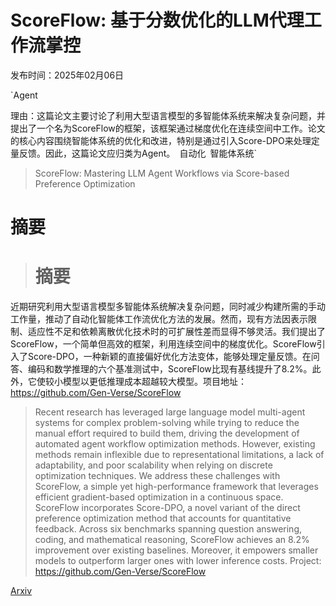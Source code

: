 # ScoreFlow: 基于分数优化的LLM代理工作流掌控

发布时间：2025年02月06日

`Agent

理由：这篇论文主要讨论了利用大型语言模型的多智能体系统来解决复杂问题，并提出了一个名为ScoreFlow的框架，该框架通过梯度优化在连续空间中工作。论文的核心内容围绕智能体系统的优化和改进，特别是通过引入Score-DPO来处理定量反馈。因此，这篇论文应归类为Agent。` `自动化` `智能体系统`

> ScoreFlow: Mastering LLM Agent Workflows via Score-based Preference Optimization

# 摘要

> # 摘要
近期研究利用大型语言模型多智能体系统解决复杂问题，同时减少构建所需的手动工作量，推动了自动化智能体工作流优化方法的发展。然而，现有方法因表示限制、适应性不足和依赖离散优化技术时的可扩展性差而显得不够灵活。我们提出了ScoreFlow，一个简单但高效的框架，利用连续空间中的梯度优化。ScoreFlow引入了Score-DPO，一种新颖的直接偏好优化方法变体，能够处理定量反馈。在问答、编码和数学推理的六个基准测试中，ScoreFlow比现有基线提升了8.2%。此外，它使较小模型以更低推理成本超越较大模型。项目地址：https://github.com/Gen-Verse/ScoreFlow

> Recent research has leveraged large language model multi-agent systems for complex problem-solving while trying to reduce the manual effort required to build them, driving the development of automated agent workflow optimization methods. However, existing methods remain inflexible due to representational limitations, a lack of adaptability, and poor scalability when relying on discrete optimization techniques. We address these challenges with ScoreFlow, a simple yet high-performance framework that leverages efficient gradient-based optimization in a continuous space. ScoreFlow incorporates Score-DPO, a novel variant of the direct preference optimization method that accounts for quantitative feedback. Across six benchmarks spanning question answering, coding, and mathematical reasoning, ScoreFlow achieves an 8.2% improvement over existing baselines. Moreover, it empowers smaller models to outperform larger ones with lower inference costs. Project: https://github.com/Gen-Verse/ScoreFlow

[Arxiv](https://arxiv.org/abs/2502.04306)